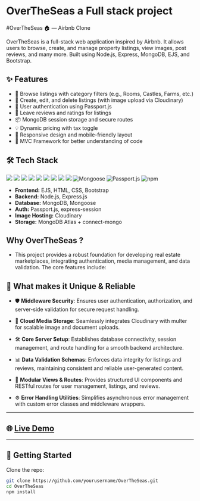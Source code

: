 <h1>OverTheSeas a Full stack project</h1>
#OverTheSeas 🏠 — Airbnb Clone

OverTheSeas is a full-stack web application inspired by Airbnb. It allows users to browse, create, and manage property listings, view images, post reviews, and many more. Built using Node.js, Express, MongoDB, EJS, and Bootstrap.

## ✨ Features

- 🧭 Browse listings with category filters (e.g., Rooms, Castles, Farms, etc.)
- 📝 Create, edit, and delete listings (with image upload via Cloudinary)
- 🔐 User authentication using Passport.js
- 💬 Leave reviews and ratings for listings
- 📦 MongoDB session storage and secure routes
- 💡 Dynamic pricing with tax toggle
- 🔄 Responsive design and mobile-friendly layout
- 👀 MVC Framework for better understanding of code

## 🛠️ Tech Stack

<img src="https://img.shields.io/badge/JavaScript-F7DF1E?style=for-the-badge&logo=javascript&logoColor=black" />  <img src="https://img.shields.io/badge/Node.js-339933?style=for-the-badge&logo=nodedotjs&logoColor=white" />  <img src="https://img.shields.io/badge/Express.js-000000?style=for-the-badge&logo=express&logoColor=white" />  <img src="https://img.shields.io/badge/MongoDB-4EA94B?style=for-the-badge&logo=mongodb&logoColor=white" />  <img src="https://img.shields.io/badge/EJS-8C9EFF?style=for-the-badge&logo=ejs&logoColor=black" />  <img src="https://img.shields.io/badge/Bootstrap-563D7C?style=for-the-badge&logo=bootstrap&logoColor=white" />  <img src="https://img.shields.io/badge/Cloudinary-3448C5?style=for-the-badge&logo=cloudinary&logoColor=white" />
  <img src="https://img.shields.io/badge/HTML5-E34F26?style=for-the-badge&logo=html5&logoColor=white" />  <img src="https://img.shields.io/badge/CSS3-1572B6?style=for-the-badge&logo=css3&logoColor=white" />  ![Mongoose](https://img.shields.io/badge/Mongoose-880000?style=for-the-badge&logo=mongoose&logoColor=white)
![Passport.js](https://img.shields.io/badge/Passport.js-34E27A?style=for-the-badge&logo=passport&logoColor=black) ![npm](https://img.shields.io/badge/npm-CB3837?style=for-the-badge&logo=npm&logoColor=white)

- **Frontend:** EJS, HTML, CSS, Bootstrap
- **Backend:** Node.js, Express.js
- **Database:** MongoDB, Mongoose
- **Auth:** Passport.js, express-session
- **Image Hosting:** Cloudinary
- **Storage:** MongoDB Atlas + connect-mongo

## Why OverTheSeas ?
- This project provides a robust foundation for developing real estate marketplaces, integrating authentication, media management, and data validation. The core features include:

## 🫶 What makes it Unique & Reliable 

- 🛡️ **Middleware Security**: Ensures user authentication, authorization, and server-side validation for secure request handling.

- 🧿 **Cloud Media Storage**: Seamlessly integrates Cloudinary with multer for scalable image and document uploads.

- 🛠️ **Core Server Setup**: Establishes database connectivity, session management, and route handling for a smooth backend architecture.

- 📊 **Data Validation Schemas**: Enforces data integrity for listings and reviews, maintaining consistent and reliable user-generated content.

- 🧩 **Modular Views & Routes**: Provides structured UI components and RESTful routes for user management, listings, and reviews.

- ⚙️ **Error Handling Utilities**: Simplifies asynchronous error management with custom error classes and middleware wrappers.

---

## 🌐 [Live Demo](https://your-demo-link.com)

---

## 🚀 Getting Started

Clone the repo:

```bash
git clone https://github.com/yourusername/OverTheSeas.git
cd OverTheSeas
npm install
